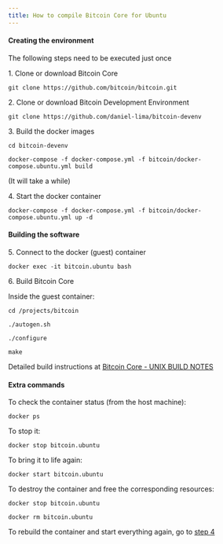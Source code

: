 ```yaml
---
title: How to compile Bitcoin Core for Ubuntu
---
```

#### Creating the environment

The following steps need to be executed just once

1\. Clone or download Bitcoin Core

    git clone https://github.com/bitcoin/bitcoin.git


2\. Clone or download Bitcoin Development Environment

    git clone https://github.com/daniel-lima/bitcoin-devenv


3\. Build the docker images

    cd bitcoin-devenv

    docker-compose -f docker-compose.yml -f bitcoin/docker-compose.ubuntu.yml build

(It will take a while)


<a name="step-4"></a>4\. Start the docker container

    docker-compose -f docker-compose.yml -f bitcoin/docker-compose.ubuntu.yml up -d


#### Building the software

5\. Connect to the docker (guest) container

    docker exec -it bitcoin.ubuntu bash


6\. Build Bitcoin Core

Inside the guest container:

    cd /projects/bitcoin

    ./autogen.sh

    ./configure

    make

Detailed build instructions at [Bitcoin Core - UNIX BUILD NOTES](https://github.com/bitcoin/bitcoin/blob/master/doc/build-unix.md)


#### Extra commands

To check the container status (from the host machine):

    docker ps

To stop it:

    docker stop bitcoin.ubuntu

To bring it to life again:

    docker start bitcoin.ubuntu

To destroy the container and free the corresponding resources:

    docker stop bitcoin.ubuntu
    
    docker rm bitcoin.ubuntu

To rebuild the container and start everything again, go to [step 4](#step-4)
